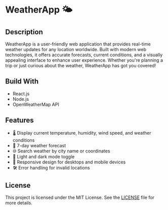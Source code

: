 # WeatherApp 🌤️

## Description
WeatherApp is a user-friendly web application that provides real-time weather updates for any location worldwide. Built with modern web technologies, it offers accurate forecasts, current conditions, and a visually appealing interface to enhance user experience. Whether you're planning a trip or just curious about the weather, WeatherApp has got you covered! 

## Build With
- React.js
- Node.js
- OpenWeatherMap API

## Features
- 🌡️ Display current temperature, humidity, wind speed, and weather conditions
- 🔮 7-day weather forecast
- 🌐 Search weather by city name or coordinates
- 🌙 Light and dark mode toggle
- 📱 Responsive design for desktops and mobile devices
- 🛠️ Error handling for invalid locations

## License
This project is licensed under the MIT License. See the [LICENSE](LICENSE) file for more details.